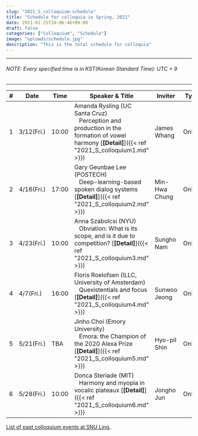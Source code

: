 ```yaml
---
slug: "2021_S_colloquium-schedule"
title: "Schedule for colloquia in Spring, 2021"
date: 2021-02-25T10:06:46+09:00
draft: false
categories: ["Colloquium", "Schedule"]
image: "uploads/schedule.jpg"
description: "This is the total schedule for colloquia"
---
```


---

###### NOTE: Every specified time is in KST(Korean Standard Time): UTC + 9

---

| #   | Date       | Time  | Speaker & Title                                                                                                                                                     | Inviter       | Type   |
| --- | ---------- | ----- | ------------------------------------------------------------------------------------------------------------------------------------------------------------------- | ------------- | ------ |
| 1   | 3/12(Fri.) | 10:00 | Amanda Rysling (UC Santa Cruz) <br/> &nbsp;&nbsp; Perception and production in the formation of vowel harmony [**\[Detail\]**]({{< ref "2021_S_colloquium1.md" >}}) | James Whang   | Online |
| 2   | 4/16(Fri.) | 17:00 | Gary Geunbae Lee (POSTECH) <br/> &nbsp;&nbsp; Deep-learning-based spoken dialog systems [**\[Detail\]**]({{< ref "2021_S_colloquium2.md" >}})                       | Min-Hwa Chung | Online |
| 3   | 4/23(Fri.) | 10:00 | Anna Szabolcsi (NYU) <br/> &nbsp;&nbsp; Obviation: What is its scope, and is it due to competition? [**\[Detail\]**]({{< ref "2021_S_colloquium3.md" >}})           | Sungho Nam    | Online |
| 4   | 4/7(Fri.)  | 16:00 | Floris Roelofsen (ILLC, University of Amsterdam) <br/> &nbsp;&nbsp; Quexistentials and focus [**\[Detail\]**]({{< ref "2021_S_colloquium4.md" >}})                  | Sunwoo Jeong  | Online |
| 5   | 5/21(Fri.) | TBA   | Jinho Choi (Emory University) <br/> &nbsp;&nbsp; Emora: the Champion of the 2020 Alexa Prize [**\[Detail\]**]({{< ref "2021_S_colloquium5.md" >}})                  | Hyo-pil Shin  | Online |
| 6   | 5/28(Fri.) | 10:00 | Donca Steriade (MIT) <br/> &nbsp;&nbsp; Harmony and myopia in vocalic plateaux [**\[Detail\]**]({{< ref "2021_S_colloquium6.md" >}})                                                                                                                         | Jongho Jun    | Online |

<a class=intro-link href="http://hosting01.snu.ac.kr/~linguist/?page_id=1336">List of past colloquium events at SNU Ling.</a>
